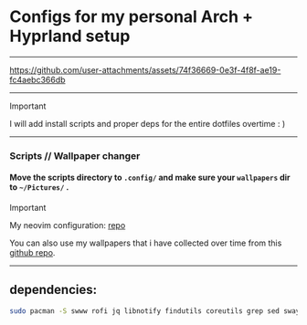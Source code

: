 # Configs for my personal Arch + Hyprland setup

---

https://github.com/user-attachments/assets/74f36669-0e3f-4f8f-ae19-fc4aebc366db

---

> [!IMPORTANT]
> I will add install scripts and proper deps for the entire dotfiles overtime : )

---

### Scripts // Wallpaper changer

#### Move the scripts directory to `.config/` and make sure your `wallpapers` dir to `~/Pictures/` .

> [!IMPORTANT]
> My neovim configuration: [repo](https://github.com/ryu-ryuk/nvim)
>
> You can also use my wallpapers that i have collected over time from this [github repo](https://github.com/ryu-ryuk/wallpapers).

---

## dependencies:

```bash
sudo pacman -S swww rofi jq libnotify findutils coreutils grep sed swaync bc mpvpaper
```

